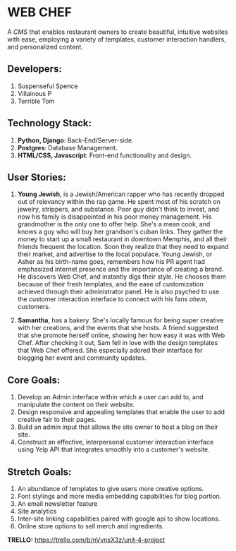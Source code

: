 # WEB CHEF
 A *CMS* that enables restaurant owners to create beautiful, intuitive websites with ease, employing a variety of templates, customer interaction handlers, and personalized content.

## Developers:
1) Suspenseful Spence
2) Villainous P
3) Terrible Tom

## Technology Stack:
1) **Python, Django**: Back-End/Server-side.
2) **Postgres**: Database Management.
3) **HTML/CSS, Javascript**: Front-end functionality and design.


## User Stories:
1) **Young Jewish**, is a Jewish/American rapper who has recently dropped out of relevancy within the rap game. He spent most of his scratch on jewelry, strippers, and substance. Poor guy didn't think to invest, and now his family is disappointed in his poor money management. His grandmother is the only one to offer help. She's a mean cook, and knows a guy who will buy her grandson's cuban links. They gather the money to start up a small restaurant in downtown Memphis, and all their friends frequent the location. Soon they realize that they need to expand their market, and advertise to the local populace. Young Jewish, or Asher as his birth-name goes, remembers how his PR agent had emphasized internet presence and the importance of creating a brand. He discovers Web Chef, and instantly digs their style. He chooses them because of their fresh templates, and the ease of customization achieved through their administrator panel. He is also psyched to use the customer interaction interface to connect with his fans *ahem*, customers.

2) **Samantha**, has a bakery. She's locally famous for being super creative with her creations, and the events that she hosts. A friend suggested that she promote herself online, showing her how easy it was with Web Chef. After checking it out, Sam fell in love with the design templates that Web Chef offered. She especially adored their interface for blogging her event and community updates.


## Core Goals:
1) Develop an Admin interface within which a user can add to, and manipulate the content on their website.
2) Design responsive and appealing templates that enable the user to add creative fair to their pages.
3) Build an admin input that allows the site owner to host a blog on their site.
4) Construct an effective, interpersonal customer interaction interface using Yelp API that integrates smoothly into a customer's website.

## Stretch Goals:
1) An abundance of templates to give users more creative options.
2) Font stylings and more media embedding capabilities for blog portion.
3) An email newsletter feature
4) Site analytics
5) Inter-site linking capabilities paired with google api to show locations.
6) Online store options to sell merch and ingredients.



**TRELLO:** <https://trello.com/b/nVvnsX3z/unit-4-project>

